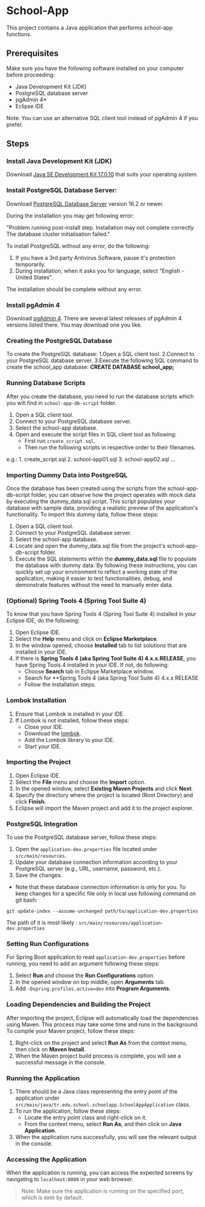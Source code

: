 # School-App

This project contains a Java application that performs school-app functions.

## Prerequisites

Make sure you have the following software installed on your computer before proceeding:

- Java Development Kit (JDK)
- PostgreSQL database server
- pgAdmin 4*
- Eclipse IDE

Note: You can use an alternative SQL client tool instead of pgAdmin 4 if you prefer.

## Steps

### Install Java Development Kit (JDK)

Download [Java SE Development Kit 17.0.10](https://www.oracle.com/java/technologies/javase/jdk17-archive-downloads.html) that suits your operating system.

### Install PostgreSQL Database Server:

Download [PostgreSQL Database Server](https://www.postgresql.org/download/windows/) version 16.2 or newer.

During the installation you may get following error:

"Problem running post-install step. Installation may not complete correctly
The database cluster initialisation failed."

To install PostgreSQL without any error, do the following:
1. If you have a 3rd party Antivirus Software, pause it's protection temporarily.
2. During installation, when it asks you for language, select "English - United States".

The installation should be complete without any error.

### Install pgAdmin 4 

Download [pgAdmin 4](https://www.pgadmin.org/download/pgadmin-4-windows/). There are several latest releases of pgAdmin 4 versions listed there. You may download one you like.

### Creating the PostgreSQL Database
To create the PostgreSQL database:
 1.Open a SQL client tool.
 2.Connect to your PostgreSQL database server.
 3.Execute the following SQL command to create the school_app database:
   **CREATE DATABASE school_app;**

### Running Database Scripts

After you create the database, you need to run the database scripts which you will find in `school-app-db-script` folder.

1. Open a SQL client tool.
2. Connect to your PostgreSQL database server.
3. Select the school-app database.
4. Open and execute the script files in SQL client tool as following:
	- First run `create_script.sql`.
	- Then run the following scripts in respective order to their filenames.

e.g.: 1. create_script.sql  2. school-app01.sql  3. school-app02.sql ...

### Importing Dummy Data into PostgreSQL

Once the database has been created using the scripts from the school-app-db-script folder, you can observe how the project operates with mock data by executing the dummy_data.sql script. This script populates your database with sample data, providing a realistic preview of the application's functionality. To import this dummy data, follow these steps:

1. Open a SQL client tool.
2. Connect to your PostgreSQL database server.
3. Select the school-app database.
4. Locate and open the dummy_data.sql file from the project's school-app-db-script folder.
5. Execute the SQL statements within the **dummy_data.sql** file to populate the database with dummy data.
By following these instructions, you can quickly set up your environment to reflect a working state of the application, making it easier to test functionalities, debug, and demonstrate features without the need to manually enter data.

### (Optional) Spring Tools 4 (Spring Tool Suite 4) 
To know that you have Spring Tools 4 (Spring Tool Suite 4) installed in your Eclipse IDE, do the following:

1. Open Eclipse IDE.
2. Select the **Help** menu and click on **Eclipse Marketplace**.
3. In the window opened, choose **Installed** tab to list solutions that are installed in your IDE.
4. If there is **Spring Tools 4 (aka Spring Tool Suite 4) 4.x.x.RELEASE**, you have Spring Tools 4 installed in your IDE.
If not, do following:
	- Choose **Search** tab in Eclipse Marketplace window.
	- Search for **Spring Tools 4 (aka Spring Tool Suite 4) 4.x.x RELEASE
	- Follow the installation steps.

### Lombok Installation

1. Ensure that Lombok is installed in your IDE.
2. If Lombok is not installed, follow these steps:
   - Close your IDE.
   - Download the [lombok](https://projectlombok.org/download).
   - Add the Lombok library to your IDE.
   - Start your IDE.

### Importing the Project

1. Open Eclipse IDE.
2. Select the **File** menu and choose the **Import** option.
3. In the opened window, select **Existing Maven Projects** and click **Next**.
4. Specify the directory where the project is located (Root Directory) and click **Finish**.
5. Eclipse will import the Maven project and add it to the project explorer.

### PostgreSQL Integration

To use the PostgreSQL database server, follow these steps:

1. Open the `application-dev.properties` file located under `src/main/resources`.
2. Update your database connection information according to your PostgreSQL server (e.g., URL, username, password, etc.).
3. Save the changes.

- Note that these database connection information is only for you. To keep changes for a specific file only in local use following command on git bash:


`git update-index --assume-unchanged path/to/application-dev.properties`

The path of it is most likely : `src/main/resources/application-dev.properties`

### Setting Run Configurations

For Spring Boot application to read `application-dev.properties` before running, you need to add an argument
following these steps:

1. Select **Run** and choose the **Run Configurations** option.
2. In the opened window on top middle, open **Arguments** tab.
3. Add `-Dspring.profiles.active=dev` into **Program Arguments**.

### Loading Dependencies and Building the Project

After importing the project, Eclipse will automatically load the dependencies using Maven. This process may take some time and runs in the background. To compile your Maven project, follow these steps:

1. Right-click on the project and select **Run As** from the context menu, then click on **Maven Install**.
2. When the Maven project build process is complete, you will see a successful message in the console.

### Running the Application

1. There should be a Java class representing the entry point of the application under `src/main/java/tr.edu.school.schoolapp.SchoolAppApplication` class.
2. To run the application, follow these steps:
   - Locate the entry point class and right-click on it.
   - From the context menu, select **Run As**, and then click on **Java Application**.
3. When the application runs successfully, you will see the relevant output in the console.

### Accessing the Application

When the application is running, you can access the expected screens by navigating to `localhost:8080` in your web browser.

> Note: Make sure the application is running on the specified port, which is `8080` by default.
